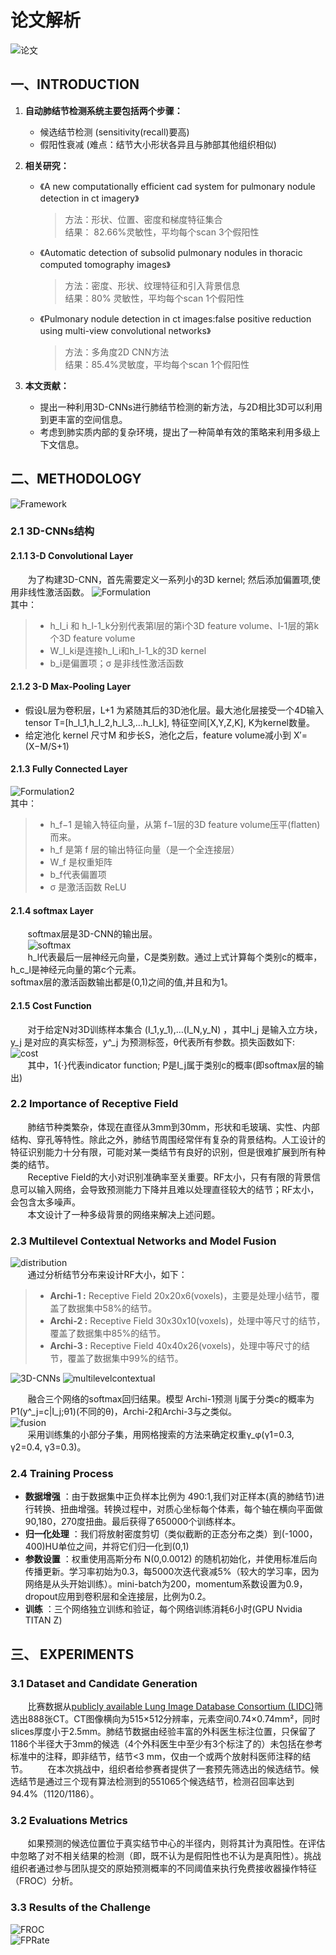 # 论文解析
![论文](./image/title.png)
## 一、INTRODUCTION
1. **自动肺结节检测系统主要包括两个步骤：**
    - 候选结节检测 (sensitivity(recall)要高)
    - 假阳性衰减 (难点：结节大小形状各异且与肺部其他组织相似)
2. **相关研究：**

    - 《A new computationally efficient cad system for pulmonary nodule detection in ct imagery》   
        >方法：形状、位置、密度和梯度特征集合  
        >结果： 82.66%灵敏性，平均每个scan 3个假阳性

    - 《Automatic detection of subsolid pulmonary nodules in thoracic computed tomography images》  
        >方法：密度、形状、纹理特征和引入背景信息  
        >结果：80% 灵敏性，平均每个scan 1个假阳性

    - 《Pulmonary nodule detection in ct images:false positive reduction using multi-view convolutional networks》  
        >方法：多角度2D CNN方法  
        >结果：85.4%灵敏度，平均每个scan 1个假阳性

3. **本文贡献：**  
    - 提出一种利用3D-CNNs进行肺结节检测的新方法，与2D相比3D可以利用到更丰富的空间信息。
    - 考虑到肺实质内部的复杂环境，提出了一种简单有效的策略来利用多级上下文信息。

## 二、METHODOLOGY
![Framework](./image/Framework.png)  
### 2.1 3D-CNNs结构
#### 2.1.1 3-D Convolutional Layer
  &#160; &#160; &#160; &#160;为了构建3D-CNN，首先需要定义一系列小的3D kernel; 然后添加偏置项,使用非线性激活函数。
  ![Formulation](./image/Formulation.png)  
其中：  
> - h_l_i 和 h_l-1_k分别代表第l层的第i个3D feature volume、l-1层的第k个3D feature volume
> - W_l_ki是连接h_l_i和h_l-1_k的3D kernel
> - b_i是偏置项；σ 是非线性激活函数
#### 2.1.2 3-D Max-Pooling Layer
  - 假设L层为卷积层，L+1 为紧随其后的3D池化层。最大池化层接受一个4D输入tensor T=[h_l_1,h_l_2,h_l_3,…h_l_k], 特征空间[X,Y,Z,K], K为kernel数量。
  - 给定池化 kernel 尺寸M 和步长S，池化之后，feature volume减小到 X′=(X−M/S+1)
#### 2.1.3 Fully Connected Layer
![Formulation2](./image/Formulation2.png)   
  其中：
  > - h_f−1 是输入特征向量，从第 f−1层的3D feature volume压平(flatten)而来。
  > - h_f 是第 f 层的输出特征向量（是一个全连接层）
  > - W_f 是权重矩阵
  > - b_f代表偏置项
  > - σ 是激活函数 ReLU
#### 2.1.4 softmax Layer
  &#160; &#160; &#160; &#160;softmax层是3D-CNN的输出层。  
  &#160; &#160; &#160; &#160;![softmax](./image/softmax.gif)  
  &#160; &#160; &#160; &#160;h_l代表最后一层神经元向量，C是类别数。通过上式计算每个类别c的概率，h_c_l是神经元向量的第c个元素。  
  softmax层的激活函数输出都是(0,1)之间的值,并且和为1。
#### 2.1.5 Cost Function
  &#160; &#160; &#160; &#160;对于给定N对3D训练样本集合 (I_1,y_1),…(I_N,y_N) ，其中I_j 是输入立方块，y_j 是对应的真实标签，y^_j 为预测标签，θ代表所有参数。损失函数如下:  
  ![cost](./image/cost.png)  
  &#160; &#160; &#160; &#160;其中，1{·}代表indicator function; P是I_j属于类别c的概率(即softmax层的输出)
### 2.2 Importance of Receptive Field 
  &#160; &#160; &#160; &#160;肺结节种类繁杂，体现在直径从3mm到30mm，形状和毛玻璃、实性、内部结构、穿孔等特性。除此之外，肺结节周围经常伴有复杂的背景结构。人工设计的特征识别能力十分有限，可能对某一类结节有良好的识别，但是很难扩展到所有种类的结节。  
  &#160; &#160; &#160; &#160;Receptive Field的大小对识别准确率至关重要。RF太小，只有有限的背景信息可以输入网络，会导致预测能力下降并且难以处理直径较大的结节；RF太小，会包含太多噪声。  
  &#160; &#160; &#160; &#160;本文设计了一种多级背景的网络来解决上述问题。
### 2.3  Multilevel Contextual Networks and Model Fusion    
![distribution](./image/distribution.png)  
&#160; &#160; &#160; &#160;通过分析结节分布来设计RF大小，如下：
> - **Archi-1 :** Receptive Field 20x20x6(voxels)，主要是处理小结节，覆盖了数据集中58%的结节。  
> - **Archi-2 :** Receptive Field 30x30x10(voxels)，处理中等尺寸的结节，覆盖了数据集中85%的结节。  
> - **Archi-3 :** Receptive Field 40x40x26(voxels)，处理中等尺寸的结节，覆盖了数据集中99%的结节。  

![3D-CNNs](./image/3D-CNNs.png)
![multilevelcontextual](./image/multilevelcontextual.png)

&#160; &#160; &#160; &#160;融合三个网络的softmax回归结果。模型 Archi-1预测 Ij属于分类c的概率为P1(y^_j=c|I_j;θ1)(不同的θ)，Archi-2和Archi-3与之类似。  
![fusion](./image/fusion.png)  
&#160; &#160; &#160; &#160;采用训练集的小部分子集，用网格搜索的方法来确定权重γ_φ(γ1=0.3, γ2=0.4, γ3=0.3)。  
### 2.4 Training Process 
- **数据增强** ：由于数据集中正负样本比例为 490:1,我们对正样本(真的肺结节)进行转换、扭曲增强。转换过程中，对质心坐标每个体素，每个轴在横向平面做90,180，270度扭曲。最后获得了650000个训练样本。  
- **归一化处理** ：我们将放射密度剪切（类似截断的正态分布之类）到(-1000，400)HU单位之间，并将它们归一化到(0,1)  
- **参数设置** ：权重使用高斯分布 N(0,0.0012) 的随机初始化，并使用标准后向传播更新。学习率初始为0.3，每5000次迭代衰减5%（较大的学习率，因为网络是从头开始训练）。mini-batch为200，momentum系数设置为0.9，dropout应用到卷积层和全连接层，比例为0.2。  
- **训练** ：三个网络独立训练和验证，每个网络训练消耗6小时(GPU Nvidia TITAN Z)

## 三、 EXPERIMENTS 
### 3.1 Dataset and Candidate Generation 
&#160; &#160; &#160; &#160;比赛数据从[publicly available Lung Image Database Consortium (LIDC)](https://www.ncbi.nlm.nih.gov/pmc/articles/PMC3041807/)筛选出888张CT。CT图像横向为515×512分辨率，元素空间0.74×0.74mm²，同时slices厚度小于2.5mm。肺结节数据由经验丰富的外科医生标注位置，只保留了 1186个半径大于3mm的候选（4个外科医生中至少有3个标注了的）未包括在参考标准中的注释，即非结节，结节<3 mm，仅由一个或两个放射科医师注释的结节。
&#160; &#160; &#160; &#160;在本次挑战中，组织者给参赛者提供了一套预先筛选出的候选结节。候选结节是通过三个现有算法检测到的551065个候选结节，检测召回率达到94.4%（1120/1186）。
### 3.2 Evaluations Metrics 
&#160; &#160; &#160; &#160;如果预测的候选位置位于真实结节中心的半径内，则将其计为真阳性。在评估中忽略了对不相关结果的检测（即，既不认为是假阳性也不认为是真阳性）。挑战组织者通过参与团队提交的原始预测概率的不同阈值来执行免费接收器操作特征（FROC）分析。
### 3.3 Results of the Challenge 
![FROC](./image/FROC.png)  
![FPRate](./image/FalsePositiveRate.png)  
